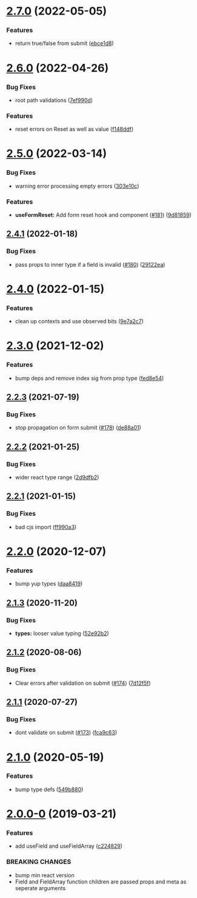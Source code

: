 # [2.7.0](https://github.com/jquense/react-formal/compare/v2.6.0...v2.7.0) (2022-05-05)


### Features

* return true/false from submit ([ebce1d8](https://github.com/jquense/react-formal/commit/ebce1d89f33fa820d917d3a904fa5d7a6ecea2aa))





# [2.6.0](https://github.com/jquense/react-formal/compare/v2.5.0...v2.6.0) (2022-04-26)


### Bug Fixes

* root path validations ([7ef990d](https://github.com/jquense/react-formal/commit/7ef990d7e1cfead52101305a5f49b143629a51d1))


### Features

* reset errors on Reset as well as value ([f148ddf](https://github.com/jquense/react-formal/commit/f148ddf974c85eb457c03d936a500b4d94cb728c))





# [2.5.0](https://github.com/jquense/react-formal/compare/v2.4.1...v2.5.0) (2022-03-14)


### Bug Fixes

* warning error processing empty errors ([303e10c](https://github.com/jquense/react-formal/commit/303e10c9d5ab241d33266e0456ee9950bade9d8c))


### Features

* **useFormReset:** Add form reset hook and component ([#181](https://github.com/jquense/react-formal/issues/181)) ([9d81859](https://github.com/jquense/react-formal/commit/9d81859a2ffd271599f7f3f58b524b2cde57b48f))





## [2.4.1](https://github.com/jquense/react-formal/compare/v2.4.0...v2.4.1) (2022-01-18)


### Bug Fixes

* pass props to inner type if a field is invalid ([#180](https://github.com/jquense/react-formal/issues/180)) ([29122ea](https://github.com/jquense/react-formal/commit/29122eafc33239f1c8bf87ebe10a97354b1ed459))





# [2.4.0](https://github.com/jquense/react-formal/compare/v2.3.0...v2.4.0) (2022-01-15)


### Features

* clean up contexts and use observed bits ([9e7a2c7](https://github.com/jquense/react-formal/commit/9e7a2c7240b24dbe7db57bb4d5d0b63a7dace293))





# [2.3.0](https://github.com/jquense/react-formal/compare/v2.2.3...v2.3.0) (2021-12-02)


### Features

* bump deps and remove index sig from prop type ([fed8e54](https://github.com/jquense/react-formal/commit/fed8e5491b3a3af3903238506741759ac7c0a061))





## [2.2.3](https://github.com/jquense/react-formal/compare/v2.2.2...v2.2.3) (2021-07-19)


### Bug Fixes

* stop propagation on form submit ([#178](https://github.com/jquense/react-formal/issues/178)) ([de88a01](https://github.com/jquense/react-formal/commit/de88a0194ecef485a48e75028f2c86fa81650612))





## [2.2.2](https://github.com/jquense/react-formal/compare/v2.2.1...v2.2.2) (2021-01-25)


### Bug Fixes

* wider react type range ([2d9dfb2](https://github.com/jquense/react-formal/commit/2d9dfb255c444ff6576b333a2316b9b42aa843ac))





## [2.2.1](https://github.com/jquense/react-formal/compare/v2.2.0...v2.2.1) (2021-01-15)


### Bug Fixes

* bad cjs import ([ff990a3](https://github.com/jquense/react-formal/commit/ff990a34ae3203b91af48273830a9c032335e431))





# [2.2.0](https://github.com/jquense/react-formal/compare/v2.1.3...v2.2.0) (2020-12-07)


### Features

* bump yup types ([daa8419](https://github.com/jquense/react-formal/commit/daa841995df8bcedb0536f1fa424d82928d2b96f))





## [2.1.3](https://github.com/jquense/react-formal/compare/v2.1.2...v2.1.3) (2020-11-20)


### Bug Fixes

* **types:** looser value typing ([52e92b2](https://github.com/jquense/react-formal/commit/52e92b2))





## [2.1.2](https://github.com/jquense/react-formal/compare/v2.1.1...v2.1.2) (2020-08-06)


### Bug Fixes

* Clear errors after validation on submit ([#174](https://github.com/jquense/react-formal/issues/174)) ([7d12f5f](https://github.com/jquense/react-formal/commit/7d12f5f))





## [2.1.1](https://github.com/jquense/react-formal/compare/v2.1.0...v2.1.1) (2020-07-27)


### Bug Fixes

* dont validate on submit ([#173](https://github.com/jquense/react-formal/issues/173)) ([fca9c63](https://github.com/jquense/react-formal/commit/fca9c63))





# [2.1.0](https://github.com/jquense/react-formal/compare/v2.0.0...v2.1.0) (2020-05-19)


### Features

* bump type defs ([549b880](https://github.com/jquense/react-formal/commit/549b880574f086894c39f9b7d9e766c6861c42c0))





# [2.0.0-0](https://github.com/jquense/react-formal/compare/v1.0.0...v2.0.0-0) (2019-03-21)


### Features

* add useField and useFieldArray ([c224829](https://github.com/jquense/react-formal/commit/c224829))


### BREAKING CHANGES

* bump min react version
* Field and FieldArray function children are passed props and meta as seperate arguments



